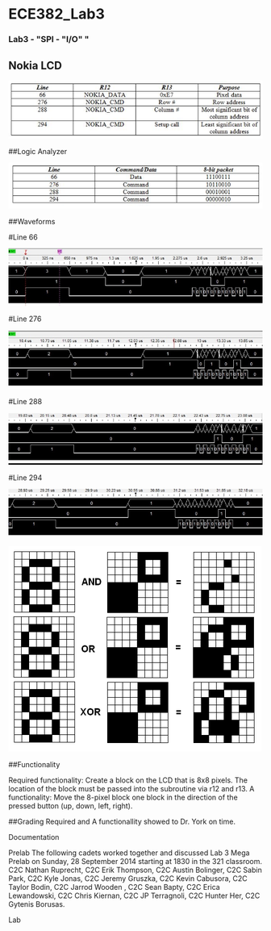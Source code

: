 ECE382_Lab3
===========
### Lab3 - "SPI - "I/O" "


## Nokia LCD

![LCD](https://raw.githubusercontent.com/gytenis98/ECE382_Lab3/master/nokialcd.JPG?raw=true "LCD")

##Logic Analyzer

![analyzer](https://raw.githubusercontent.com/gytenis98/ECE382_Lab3/master/LogicAnalazer.JPG?raw=true "analyzer")

##Waveforms

#Line 66

![66](https://raw.githubusercontent.com/gytenis98/ECE382_Lab3/master/66.jpg?raw=true "66")

#Line 276

![276](https://github.com/gytenis98/ECE382_Lab3/blob/master/276.jpg?raw=true "276")

#Line 288

![288](https://github.com/gytenis98/ECE382_Lab3/blob/master/288.jpg?raw=true "288")

#Line 294

![294](https://github.com/gytenis98/ECE382_Lab3/blob/master/294.jpg?raw=true "294")



![analyzer](https://raw.githubusercontent.com/gytenis98/ECE382_Lab3/master/bitblock.bmp?raw=true "analyzer")








##Functionality

Required functionality: Create a block on the LCD that is 8x8 pixels. The location of the block must be passed into the subroutine via r12 and r13. A functionality: Move the 8-pixel block one block in the direction of the pressed button (up, down, left, right).

##Grading
Required and A functionallity showed to Dr. York on time. 

Documentation

Prelab
The following cadets worked together and discussed Lab 3 Mega Prelab on Sunday, 28 September 2014 starting at 1830 in the 321 classroom. C2C Nathan Ruprecht, C2C Erik Thompson, C2C Austin Bolinger, C2C Sabin Park, C2C Kyle Jonas, C2C Jeremy Gruszka, C2C Kevin Cabusora, C2C Taylor Bodin, C2C Jarrod Wooden , C2C Sean Bapty, C2C Erica Lewandowski, C2C Chris Kiernan, C2C JP Terragnoli, C2C Hunter Her, C2C Gytenis Borusas.

Lab
